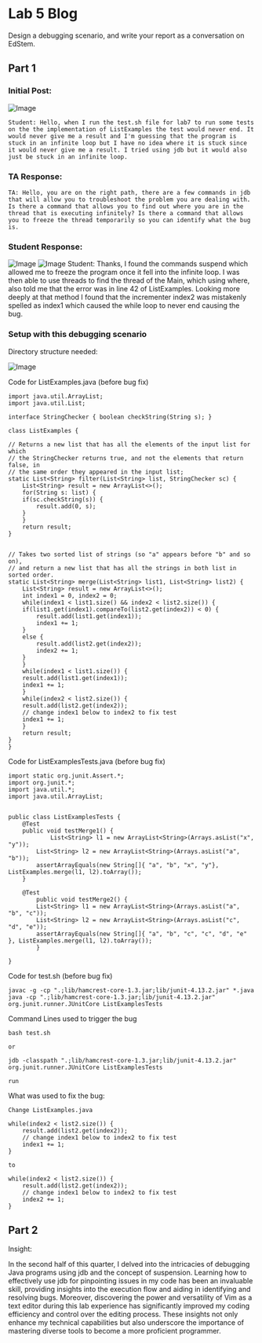 # Lab 5 Blog
Design a debugging scenario, and write your report as a conversation on EdStem. 


## Part 1

### Initial Post:
![Image](initial_symptom.png)
    
    Student: Hello, when I run the test.sh file for lab7 to run some tests on the the implementation of ListExamples the test would never end. It would never give me a result and I'm guessing that the program is stuck in an infinite loop but I have no idea where it is stuck since it would never give me a result. I tried using jdb but it would also just be stuck in an infinite loop. 


### TA Response:    
    TA: Hello, you are on the right path, there are a few commands in jdb that will allow you to troubleshoot the problem you are dealing with. Is there a command that allows you to find out where you are in the thread that is executing infinitely? Is there a command that allows you to freeze the thread temporarily so you can identify what the bug is. 

### Student Response:
![Image](student_response.png)
![Image](student_response2.png)
    Student: Thanks, I found the commands suspend which allowed me to freeze the program once it fell into the infinite loop. I was then able to use threads to find the thread of the Main, which using where, also told me that the error was in line 42 of ListExamples. Looking more deeply at that method I found that the incrementer index2 was mistakenly spelled as index1 which caused the while loop to never end causing the bug. 

### Setup with this debugging scenario
Directory structure needed:

![Image](directory_structure.png)

Code for ListExamples.java (before bug fix)

    import java.util.ArrayList;
    import java.util.List;

    interface StringChecker { boolean checkString(String s); }

    class ListExamples {

    // Returns a new list that has all the elements of the input list for which
    // the StringChecker returns true, and not the elements that return false, in
    // the same order they appeared in the input list;
    static List<String> filter(List<String> list, StringChecker sc) {
        List<String> result = new ArrayList<>();
        for(String s: list) {
        if(sc.checkString(s)) {
            result.add(0, s);
        }
        }
        return result;
    }


    // Takes two sorted list of strings (so "a" appears before "b" and so on),
    // and return a new list that has all the strings in both list in sorted order.
    static List<String> merge(List<String> list1, List<String> list2) {
        List<String> result = new ArrayList<>();
        int index1 = 0, index2 = 0;
        while(index1 < list1.size() && index2 < list2.size()) {
        if(list1.get(index1).compareTo(list2.get(index2)) < 0) {
            result.add(list1.get(index1));
            index1 += 1;
        }
        else {
            result.add(list2.get(index2));
            index2 += 1;
        }
        }
        while(index1 < list1.size()) {
        result.add(list1.get(index1));
        index1 += 1;
        }
        while(index2 < list2.size()) {
        result.add(list2.get(index2));
        // change index1 below to index2 to fix test
        index1 += 1;
        }
        return result;
    }
    }

Code for ListExamplesTests.java (before bug fix)

    import static org.junit.Assert.*;
    import org.junit.*;
    import java.util.*;
    import java.util.ArrayList;


    public class ListExamplesTests {
        @Test
        public void testMerge1() {
                List<String> l1 = new ArrayList<String>(Arrays.asList("x", "y"));
            List<String> l2 = new ArrayList<String>(Arrays.asList("a", "b"));
            assertArrayEquals(new String[]{ "a", "b", "x", "y"}, ListExamples.merge(l1, l2).toArray());
        }
        
        @Test
            public void testMerge2() {
            List<String> l1 = new ArrayList<String>(Arrays.asList("a", "b", "c"));
            List<String> l2 = new ArrayList<String>(Arrays.asList("c", "d", "e"));
            assertArrayEquals(new String[]{ "a", "b", "c", "c", "d", "e" }, ListExamples.merge(l1, l2).toArray());
            }

    }

Code for test.sh (before bug fix)

    javac -g -cp ".;lib/hamcrest-core-1.3.jar;lib/junit-4.13.2.jar" *.java
    java -cp ".;lib/hamcrest-core-1.3.jar;lib/junit-4.13.2.jar" org.junit.runner.JUnitCore ListExamplesTests

Command Lines used to trigger the bug

    bash test.sh

    or

    jdb -classpath ".;lib/hamcrest-core-1.3.jar;lib/junit-4.13.2.jar" org.junit.runner.JUnitCore ListExamplesTests

    run 


What was used to fix the bug:

    Change ListExamples.java

    while(index2 < list2.size()) {
        result.add(list2.get(index2));
        // change index1 below to index2 to fix test
        index1 += 1;
    }

    to 

    while(index2 < list2.size()) {
        result.add(list2.get(index2));
        // change index1 below to index2 to fix test
        index2 += 1;
    }

## Part 2

Insight: 
    
In the second half of this quarter, I delved into the intricacies of debugging Java programs using jdb and the concept of suspension. Learning how to effectively use jdb for pinpointing issues in my code has been an invaluable skill, providing insights into the execution flow and aiding in identifying and resolving bugs. Moreover, discovering the power and versatility of Vim as a text editor during this lab experience has significantly improved my coding efficiency and control over the editing process. These insights not only enhance my technical capabilities but also underscore the importance of mastering diverse tools to become a more proficient programmer.